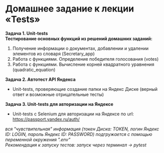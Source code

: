 # Домашнее задание к лекции «Tests»

**Задача 1. Unit-tests**    
**Тестирование основных функций из решений домашних заданий:**
  1. Получение информации о документах, добавлении и удалении элементов из словаря (Secretary_app)
  2. Работа с функциями. Определение победителя голосования (votes)
  3. Работа с функциями. Вычисление корней квадратного уравнения (quadratic_equation)

**Задача 2. Автотест API Яндекса**  
* Unit-tests, проверяющие создание папки на Яндекс Диске (верный ответ и возможные отрицательные тесты)

**Задача 3. Unit-tests для авторизации на Яндексе**  
* Unit-tests с Selenium для авторизации на Яндексе по url: https://passport.yandex.ru/auth/
  
  
     
*вся "чувствительная" информация (токен Диска: TOKEN, логин Яндекс ID: LOGIN, пароль Яндекс ID: PASSWORD) подгружается с помощью переменной окружения ".env"*  
*Рекомендация к запуску тестов: запуск через терминал -> pytest*